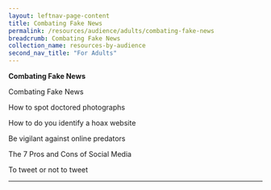 ```yaml
---
layout: leftnav-page-content
title: Combating Fake News
permalink: /resources/audience/adults/combating-fake-news
breadcrumb: Combating Fake News
collection_name: resources-by-audience
second_nav_title: "For Adults"
---
```


**Combating Fake News**

 

Combating Fake News 

How to spot doctored photographs

How to do you identify a hoax website

Be vigilant against online predators

The 7 Pros and Cons of Social Media 

To tweet or not to tweet

<hr>


